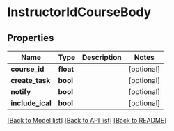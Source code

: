 # InstructorIdCourseBody

## Properties
Name | Type | Description | Notes
------------ | ------------- | ------------- | -------------
**course_id** | **float** |  | [optional] 
**create_task** | **bool** |  | [optional] 
**notify** | **bool** |  | [optional] 
**include_ical** | **bool** |  | [optional] 

[[Back to Model list]](../../README.md#documentation-for-models) [[Back to API list]](../../README.md#documentation-for-api-endpoints) [[Back to README]](../../README.md)

